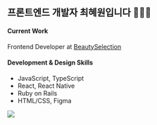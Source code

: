 ## 프론트엔드 개발자 최혜원입니다 👩🏻‍💻

#### Current Work
Frontend Developer at [BeautySelection](https://www.beautyselection.co.kr/)

#### Development & Design Skills  
- JavaScript, TypeScript
- React, React Native
- Ruby on Rails
- HTML/CSS, Figma


![](https://komarev.com/ghpvc/?username=katieeech)<br>
<br>
